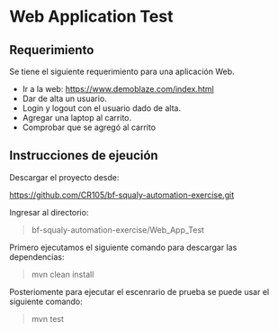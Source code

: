 # Web Application Test

## Requerimiento

Se tiene el siguiente requerimiento para una aplicación Web.
 * Ir a la web: https://www.demoblaze.com/index.html
 * Dar de alta un usuario.
 * Login y logout con el usuario dado de alta.
 * Agregar una laptop al carrito.
 * Comprobar que se agregó al carrito


## Instrucciones de ejeución

Descargar el proyecto desde:

https://github.com/CR105/bf-squaly-automation-exercise.git

Ingresar al directorio:
>bf-squaly-automation-exercise/Web_App_Test

Primero ejecutamos el siguiente comando para descargar las dependencias:
> mvn clean install

Posteriomente para ejecutar el escenrario de prueba se puede usar el siguiente comando:
> mvn test